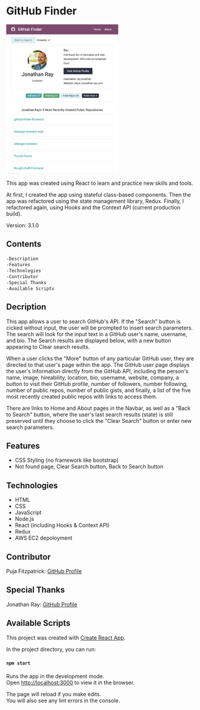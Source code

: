# GitHub Finder

<img src="https://github.com/pujafitz/github-finder-frontend/blob/master/github_screenshot.png" width="300">

This app was created using React to learn and practice new skills and tools.

At first, I created the app using stateful class-based components. Then the app was refactored using the state management library, Redux. Finally, I refactored again, using Hooks and the Context API (current production build).

Version: 3.1.0

## Contents

    -Description
    -Features
    -Technologies
    -Contributor
    -Special Thanks
    -Available Scripts

## Decription

This app allows a user to search GitHub's API. If the "Search" button is cicked without input, the user will be prompted to insert search parameters. The search will look for the input text in a GitHub user's name, username, and bio. The Search results are displayed below, with a new button appearing to Clear search results.

When a user clicks the "More" button of any particular GitHub user, they are directed to that user's page within the app. The GitHub user page displays the user's information directly from the GitHub API, including the person's name, image, hireability, location, bio, username, website, company, a button to visit their GitHub profile, number of followers, number following, number of public repos, number of public gists, and finally, a list of the five most recently created public repos with links to access them.

There are links to Home and About pages in the Navbar, as well as a "Back to Search" button, where the user's last search results (state) is still preserved until they choose to click the "Clear Search" button or enter new search parameters.

## Features

- CSS Styling (no framework like bootstrap)
- Not found page, Clear Search button, Back to Search button

## Technologies

- HTML
- CSS
- JavaScript
- Node.js
- React (including Hooks & Context API)
- Redux
- AWS EC2 depoloyment

## Contributor

Puja Fitzpatrick: [GitHub Profile](https://github.com/pujafitz)

## Special Thanks

Jonathan Ray: [GitHub Profile](https://github.com/ray-jonathan)

## Available Scripts

This project was created with [Create React App](https://github.com/facebook/create-react-app).

In the project directory, you can run:

#### `npm start`

Runs the app in the development mode.<br />
Open [http://localhost:3000](http://localhost:3000) to view it in the browser.

The page will reload if you make edits.<br />
You will also see any lint errors in the console.
